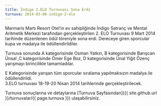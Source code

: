```yaml
---
title: İndigo 2.ELO Turnuvası Sona Erdi
turnuva: 2014-03-08-indigo-2-elo
---
```


Marmaris Martı Resort Otel’in ev sahipliğinde İndigo Satranç ve Mental Aritmetik Merkezi tarafından gerçekleştirilen 2. ELO Turnuvası 9 Mart 2014 tarihinde düzenlenen ödül töreniyle sona erdi. Dereceye giren sporcular kupa ve madalya ile ödüllendirildiler. 

Turnuva sonunda A kategorisinde Osman Yatkın, B kategorisinde Barışcan Ünsal ,C kategorisinde Ömer Ege Boz, D kategorisinde Ünal Yiğit Özenç yarışmayı birincilikle tamamladılar.

E Kategorisinde yarışan tüm sporcular sıralama yapılmaksızın madalya ile ödüllendirildi.  
3.ELO turnuvası 18-19-20 Nisan 2014 tarihlerinde gerçekleştirilecek.  

Turnuva sonuçlarına ve detaylarına [Turnuva Sayfasından]({{ site.github.url }}/turnuvalar/{{ page.turnuva }}) ulaşabilirsiniz.  
